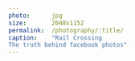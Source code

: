 ```yaml
---
photo:      jpg
size:       2048x1152
permalink:  /photography/:title/
caption:    "Rail Crossing
The truth behind facebook photos"
---
```

